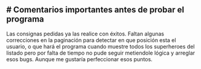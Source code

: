 ## # Comentarios importantes antes de probar el programa

Las consignas pedidas ya las realice con éxitos. Faltan algunas correcciones en la paginación para detectar en que posición esta el usuario, o que hará el programa cuando muestre todos los superheroes del listado pero por falta de tiempo no pude seguir metiendole lógica y arreglar esos bugs. Aunque me gustaría perfeccionar esos puntos. 